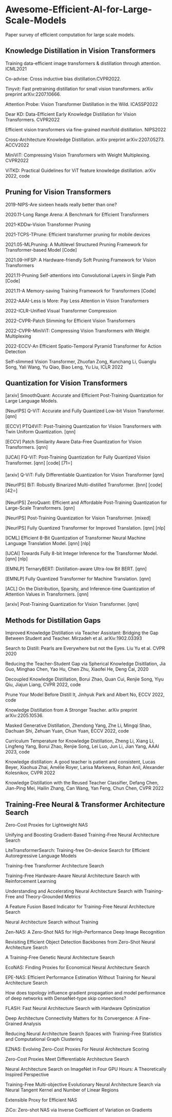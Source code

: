 # Awesome-Efficient-AI-for-Large-Scale-Models
Paper survey of efficient computation for large scale models.

##  Knowledge Distillation in Vision Transformers


Training data-efficient image transformers & distillation through attention. ICML2021

Co-advise: Cross inductive bias distillation.CVPR2022.

Tinyvit: Fast pretraining distillation for small vision
transformers. arXiv preprint arXiv:2207.10666.

Attention Probe: Vision Transformer Distillation in the Wild. ICASSP2022


Dear KD: Data-Efficient Early Knowledge Distillation for Vision Transformers. CVPR2022


Efficient vision transformers via fine-grained manifold distillation. NIPS2022


 Cross-Architecture Knowledge Distillation. arXiv preprint arXiv:2207.05273. ACCV2022


MiniViT: Compressing Vision Transformers with Weight Multiplexing. CVPR2022

ViTKD: Practical Guidelines for ViT feature knowledge distillation. arXiv 2022, code



##   Pruning for Vision Transformers

2019-NIPS-Are sixteen heads really better than one?

2020.11-Long Range Arena: A Benchmark for Efficient Transformers

 2021-KDDw-Vision Transformer Pruning
 
 2021-TCPS-TPrune: Efficient transformer pruning for mobile devices
 
 2021.05-MLPruning: A Multilevel Structured Pruning Framework for Transformer-based Model [Code]
 

 2021.09-HFSP: A Hardware-friendly Soft Pruning Framework for Vision Transformers
    
 2021.11-Pruning Self-attentions into Convolutional Layers in Single Path [Code]
  
  2021.11-A Memory-saving Training Framework for Transformers [Code]


 2022-AAAI-Less is More: Pay Less Attention in Vision Transformers
 
 2022-ICLR-Unified Visual Transformer Compression
  
  2022-CVPR-Patch Slimming for Efficient Vision Transformers
  
  2022-CVPR-MiniViT: Compressing Vision Transformers with Weight Multiplexing
  
  2022-ECCV-An Efficient Spatio-Temporal Pyramid Transformer for Action Detection


Self-slimmed Vision Transformer, Zhuofan Zong, Kunchang Li, Guanglu Song, Yali Wang, Yu Qiao, Biao Leng, Yu Liu, ICLR 2022



##   Quantization for Vision Transformers

[arxiv] SmoothQuant: Accurate and Efficient Post-Training Quantization for Large Language Models.

[NeurIPS] Q-ViT: Accurate and Fully Quantized Low-bit Vision Transformer. [qnn]
 
 [ECCV] PTQ4ViT: Post-Training Quantization for Vision Transformers with Twin Uniform Quantization. [qnn]
  
  [ECCV] Patch Similarity Aware Data-Free Quantization for Vision Transformers. [qnn]
  
  [IJCAI] FQ-ViT: Post-Training Quantization for Fully Quantized Vision Transformer. [qnn] [code] [71⭐]
    
   [arxiv] Q-ViT: Fully Differentiable Quantization for Vision Transformer [qnn]
   
   [NeurIPS] BiT: Robustly Binarized Multi-distilled Transformer. [bnn] [code] [42⭐]
  
  [NeurIPS] ZeroQuant: Efficient and Affordable Post-Training Quantization for Large-Scale Transformers. [qnn]

   [NeurIPS] Post-Training Quantization for Vision Transformer. [mixed]
    
   [NeurIPS] Fully Quantized Transformer for Improved Translation. [qnn] [nlp]
   
   [ICML] Efficient 8-Bit Quantization of Transformer Neural Machine Language Translation Model. [qnn] [nlp]
   
   [IJCAI] Towards Fully 8-bit Integer Inference for the Transformer Model. [qnn] [nlp]
   
   [EMNLP] TernaryBERT: Distillation-aware Ultra-low Bit BERT. [qnn]
   
   [EMNLP] Fully Quantized Transformer for Machine Translation. [qnn]
   
   [ACL] On the Distribution, Sparsity, and Inference-time Quantization of Attention Values in Transformers. [qnn]
   
   [arxiv] Post-Training Quantization for Vision Transformer. [qnn]


##  Methods for Distillation Gaps

Improved Knowledge Distillation via Teacher Assistant: Bridging the Gap Between Student and Teacher. Mirzadeh et al. arXiv:1902.03393

Search to Distill: Pearls are Everywhere but not the Eyes. Liu Yu et al. CVPR 2020

Reducing the Teacher-Student Gap via Spherical Knowledge Disitllation, Jia Guo, Minghao Chen, Yao Hu, Chen Zhu, Xiaofei He, Deng Cai, 2020

Decoupled Knowledge Distillation, Borui Zhao, Quan Cui, Renjie Song, Yiyu Qiu, Jiajun Liang, CVPR 2022, code

Prune Your Model Before Distill It, Jinhyuk Park and Albert No, ECCV 2022, code



Knowledge Distillation from A Stronger Teacher. arXiv preprint arXiv:2205.10536.

Masked Generative Distillation, Zhendong Yang, Zhe Li, Mingqi Shao, Dachuan Shi, Zehuan Yuan, Chun Yuan, ECCV 2022, code


Curriculum Temperature for Knowledge Distillation, Zheng Li, Xiang Li, Lingfeng Yang, Borui Zhao, Renjie Song, Lei Luo, Jun Li, Jian Yang, AAAI 2023, code

Knowledge distillation: A good teacher is patient and consistent, Lucas Beyer, Xiaohua Zhai, Amélie Royer, Larisa Markeeva, Rohan Anil, Alexander Kolesnikov, CVPR 2022

Knowledge Distillation with the Reused Teacher Classifier, Defang Chen, Jian-Ping Mei, Hailin Zhang, Can Wang, Yan Feng, Chun Chen, CVPR 2022



## Training-Free Neural & Transformer Architecture Search 

 Zero-Cost Proxies for Lightweight NAS
 
 Unifying and Boosting Gradient-Based Training-Free Neural Architecture Search
 
LiteTransformerSearch: Training-free On-device Search for Efficient Autoregressive Language Models

Training-free Transformer Architecture Search

Training-Free Hardware-Aware Neural Architecture Search with Reinforcement Learning

Understanding and Accelerating Neural Architecture Search with Training-Free and Theory-Grounded Metrics
    
A Feature Fusion Based Indicator for Training-Free Neural Architecture Search
    
Neural Architecture Search without Training
    
Zen-NAS: A Zero-Shot NAS for High-Performance Deep Image Recognition
    
Revisiting Efficient Object Detection Backbones from Zero-Shot Neural Architecture Search
    
A Training-Free Genetic Neural Architecture Search

EcoNAS: Finding Proxies for Economical Neural Architecture Search
    
EPE-NAS: Efficient Performance Estimation Without Training for Neural Architecture Search
    
How does topology influence gradient propagation and model performance of deep networks with DenseNet-type skip connections?
    
FLASH: Fast Neural Architecture Search with Hardware Optimization
    
Deep Architecture Connectivity Matters for Its Convergence: A Fine-Grained Analysis
    
 Reducing Neural Architecture Search Spaces with Training-Free Statistics and Computational Graph Clustering
    
EZNAS: Evolving Zero-Cost Proxies For Neural Architecture Scoring
    
Zero-Cost Proxies Meet Differentiable Architecture Search
    
Neural Architecture Search on ImageNet in Four GPU Hours: A Theoretically Inspired Perspective
    
Training-Free Multi-objective Evolutionary Neural Architecture Search via Neural Tangent Kernel and Number of Linear Regions
    
Extensible Proxy for Efficient NAS
    
ZiCo: Zero-shot NAS via Inverse Coefficient of Variation on Gradients



